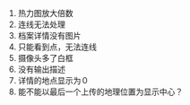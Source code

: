 1. 热力图放大倍数
2. 连线无法处理
3. 档案详情没有图片
4. 只能看到点，无法连线
5. 摄像头多了白框
6. 没有输出描述
7. 详情的地点显示为０
8. 能不能以最后一个上传的地理位置为显示中心？
